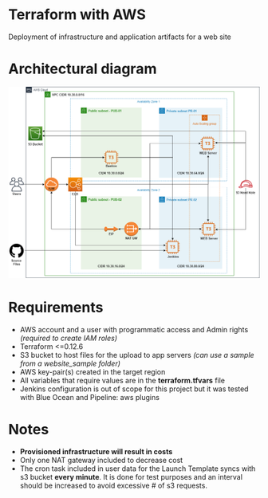 # Terraform with AWS
Deployment of infrastructure and application artifacts for a web site

# Architectural diagram
![Architectural diagram](website_app.png)

# Requirements
* AWS account and a user with programmatic access and Admin rights _(required to create IAM roles)_
* Terraform <=0.12.6
* S3 bucket to host files for the upload to app servers _(can use a sample from a website_sample folder)_
* AWS key-pair(s) created in the target region
* All variables that require values are in the __terraform.tfvars__ file
* Jenkins configuration is out of scope for this project but it was tested with Blue Ocean and Pipeline: aws plugins 

# Notes
* __Provisioned infrastructure will result in costs__
* Only one NAT gateway included to decrease cost
* The cron task included in user data for the Launch Template syncs with s3 bucket __every minute__. It is done for test purposes and an interval should be increased to avoid excessive # of s3 requests. 
